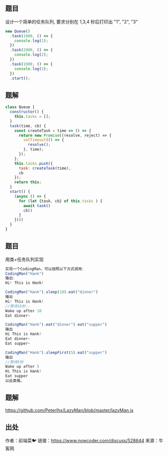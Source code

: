 ## 题目
设计一个简单的任务队列, 要求分别在 1,3,4 秒后打印出 "1", "2", "3"

```js
new Queue()
  .task(1000, () => {
    console.log(1);
  })
  .task(2000, () => {
    console.log(2);
  })
  .task(1000, () => {
    console.log(3);
  })
  .start();
```

## 题解
```js
class Queue {
  constructor() {
    this.tasks = [];
  }
  task(time, cb) {
    const createTask = time => () => {
      return new Promise((resolve, reject) => {
        setTimeout(() => {
          resolve();
        }, time);
      });
    };
    this.tasks.push({
      task: createTask(time),
      cb
    });
    return this;
  }
  start() {
    (async () => {
      for (let {task, cb} of this.tasks ) {
        await task()
        cb()
      }
    })()
  }
}
```

## 题目


用类+任务队列实现

```js
实现一个CodingMan，可以按照以下方式调用:
CodingMan("Hank")
输出:
Hi! This is Hank!

CodingMan("Hank").sleep(10).eat("dinner")
输出
Hi! This is Hank!
//等待10秒..
Wake up after 10
Eat dinner~

CodingMan("Hank").eat("dinner").eat("supper")
输出
Hi This is Hank!
Eat dinner~
Eat supper~

CodingMan("Hank").sleepFirst(5).eat("supper")
输出
//等待5秒
Wake up after 5
Hi This is Hank!
Eat supper
以此类推。
```
## 题解

https://github.com/Peterlhx/LazyMan/blob/master/lazyMan.js

## 出处
作者：前端菜🐦
链接：https://www.nowcoder.com/discuss/528644
来源：牛客网